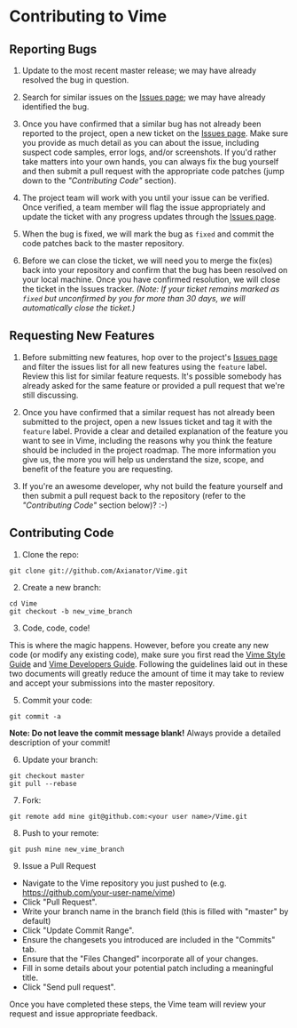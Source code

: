 # Contributing to Vime

## Reporting Bugs

1. Update to the most recent master release; we may have already resolved the bug in question.

2. Search for similar issues on the [Issues page][IssuesLink]; we may have already identified the bug.

3. Once you have confirmed that a similar bug has not already been reported to the project, open a new ticket on the [Issues page][IssuesLink].  Make sure you provide as much detail as you can about the issue, including suspect code samples, error logs, and/or screenshots.  If you'd rather take matters into your own hands, you can always fix the bug yourself and then submit a pull request with the appropriate code patches (jump down to the *"Contributing Code"* section).

4. The project team will work with you until your issue can be verified.  Once verified, a team member will flag the issue appropriately and update the ticket with any progress updates through the [Issues page][IssuesLink].

5. When the bug is fixed, we will mark the bug as `fixed` and commit the code patches back to the master repository.

6. Before we can close the ticket, we will need you to merge the fix(es) back into your repository and confirm that the bug has been resolved on your local machine.  Once you have confirmed resolution, we will close the ticket in the Issues tracker.  *(Note: If your ticket remains marked as `fixed` but unconfirmed by you for more than 30 days, we will automatically close the ticket.)*

## Requesting New Features

1. Before submitting new features, hop over to the project's [Issues page][IssuesLink] and filter the issues list for all new features using the `feature` label.  Review this list for similar feature requests.  It's possible somebody has already asked for the same feature or provided a pull request that we're still discussing.

2. Once you have confirmed that a similar request has not already been submitted to the project, open a new Issues ticket and tag it with the `feature` label.  Provide a clear and detailed explanation of the feature you want to see in Vime, including the reasons why you think the feature should be included in the project roadmap.  The more information you give us, the more you will help us understand the size, scope, and benefit of the feature you are requesting.

3. If you're an awesome developer, why not build the feature yourself and then submit a pull request back to the repository (refer to the *"Contributing Code"* section below)?  :-)

## Contributing Code

1. Clone the repo:

  ```
  git clone git://github.com/Axianator/Vime.git
  ```

2. Create a new branch:

  ```
  cd Vime
  git checkout -b new_vime_branch
  ```

3. Code, code, code!

  This is where the magic happens.  However, before you create any new code (or modify any existing code), make sure you first read the [Vime Style Guide][StyleGuideLink] and [Vime Developers Guide][DeveloperLink].  Following the guidelines laid out in these two documents will greatly reduce the amount of time it may take to review and accept your submissions into the master repository.

5. Commit your code:

  ```
  git commit -a
  ```

  **Note: Do not leave the commit message blank!** Always provide a detailed description of your commit!

6. Update your branch:

  ```
  git checkout master
  git pull --rebase
  ```

7. Fork:

  ```
  git remote add mine git@github.com:<your user name>/Vime.git
  ```

8. Push to your remote:

  ```
  git push mine new_vime_branch
  ```

9. Issue a Pull Request

  * Navigate to the Vime repository you just pushed to (e.g. https://github.com/your-user-name/vime)
  * Click "Pull Request".
  * Write your branch name in the branch field (this is filled with "master" by default)
  * Click "Update Commit Range".
  * Ensure the changesets you introduced are included in the "Commits" tab.
  * Ensure that the "Files Changed" incorporate all of your changes.
  * Fill in some details about your potential patch including a meaningful title.
  * Click "Send pull request".

Once you have completed these steps, the Vime team will review your request and issue appropriate feedback.

[DeveloperLink]: https://raw.github.com/axianator/vime/master/docs/DEVELOPERS.md
[IssuesLink]: https://github.com/Axianator/Vime/issues
[StyleGuideLink]: https://raw.github.com/axianator/vime/master/docs/STYLE-GUIDE.txt

